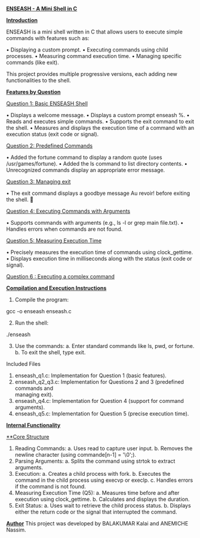 <ins>**ENSEASH - A Mini Shell in C**</ins>


<ins>**Introduction**</ins>


ENSEASH is a mini shell written in C that allows users to execute simple commands with
features such as:

   •   Displaying a custom prompt.
   •   Executing commands using child processes.
   •   Measuring command execution time.
   •   Managing specific commands (like exit).

This project provides multiple progressive versions, each adding new functionalities to the
shell.




<ins>**Features by Question**</ins>



<ins>Question 1: Basic ENSEASH Shell</ins>  

   •   Displays a welcome message.
   •   Displays a custom prompt enseash %.
   •   Reads and executes simple commands.
   •   Supports the exit command to exit the shell.
   •   Measures and displays the execution time of a command with an execution status
       (exit code or signal).

<ins>Question 2: Predefined Commands</ins>  

   •   Added the fortune command to display a random quote (uses /usr/games/fortune).
   •   Added the ls command to list directory contents.
   •   Unrecognized commands display an appropriate error message.

<ins>Question 3: Managing exit</ins>  

   •   The exit command displays a goodbye message Au revoir! before exiting the shell.

 
<ins>Question 4: Executing Commands with Arguments</ins>  

   •   Supports commands with arguments (e.g., ls -l or grep main file.txt).
   •   Handles errors when commands are not found.

<ins>Question 5: Measuring Execution Time</ins>  

   •   Precisely measures the execution time of commands using clock_gettime.
   •   Displays execution time in milliseconds along with the status (exit code or signal).

<ins>Question 6 : Executing a complex command</ins>  



<ins>**Compilation and Execution Instructions**</ins>  

   1. Compile the program:

gcc -o enseash enseash.c


   2. Run the shell:

./enseash


   3. Use the commands:
         a. Enter standard commands like ls, pwd, or fortune.
         b. To exit the shell, type exit.



Included Files
   1. enseash_q1.c: Implementation for Question 1 (basic features).  
   2. enseash_q2_q3.c: Implementation for Questions 2 and 3 (predefined commands and  
      managing exit).  
   3. enseash_q4.c: Implementation for Question 4 (support for command arguments).  
   4. enseash_q5.c: Implementation for Question 5 (precise execution time).
      
<ins>**Internal Functionality**</ins>

<ins>**Core Structure

   1. Reading Commands:
          a. Uses read to capture user input.
          b. Removes the newline character (using commande[n-1] = '\0';).
   2. Parsing Arguments:
          a. Splits the command using strtok to extract arguments.
   3. Execution:
          a. Creates a child process with fork.
          b. Executes the command in the child process using execvp or execlp.
          c. Handles errors if the command is not found.
   4. Measuring Execution Time (Q5):
          a. Measures time before and after execution using clock_gettime.
          b. Calculates and displays the duration.
   5. Exit Status:
          a. Uses wait to retrieve the child process status.
          b. Displays either the return code or the signal that interrupted the command.

<ins>**Author**</ins>
This project was developed by BALAKUMAR Kalai and ANEMICHE Nassim.

